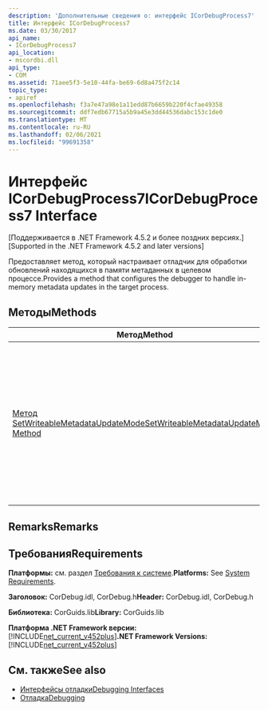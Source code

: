 ```yaml
---
description: 'Дополнительные сведения о: интерфейс ICorDebugProcess7'
title: Интерфейс ICorDebugProcess7
ms.date: 03/30/2017
api_name:
- ICorDebugProcess7
api_location:
- mscordbi.dll
api_type:
- COM
ms.assetid: 71aee5f3-5e10-44fa-be69-6d8a475f2c14
topic_type:
- apiref
ms.openlocfilehash: f3a7e47a98e1a11edd87b6659b220f4cfae49358
ms.sourcegitcommit: ddf7edb67715a5b9a45e3dd44536dabc153c1de0
ms.translationtype: MT
ms.contentlocale: ru-RU
ms.lasthandoff: 02/06/2021
ms.locfileid: "99691358"
---
```

# <a name="icordebugprocess7-interface"></a><span data-ttu-id="3ac3e-103">Интерфейс ICorDebugProcess7</span><span class="sxs-lookup"><span data-stu-id="3ac3e-103">ICorDebugProcess7 Interface</span></span>

<span data-ttu-id="3ac3e-104">[Поддерживается в .NET Framework 4.5.2 и более поздних версиях.]</span><span class="sxs-lookup"><span data-stu-id="3ac3e-104">[Supported in the .NET Framework 4.5.2 and later versions]</span></span>  
  
 <span data-ttu-id="3ac3e-105">Предоставляет метод, который настраивает отладчик для обработки обновлений находящихся в памяти метаданных в целевом процессе.</span><span class="sxs-lookup"><span data-stu-id="3ac3e-105">Provides a method that configures the debugger to handle in-memory metadata updates in the target process.</span></span>  
  
## <a name="methods"></a><span data-ttu-id="3ac3e-106">Методы</span><span class="sxs-lookup"><span data-stu-id="3ac3e-106">Methods</span></span>  
  
|<span data-ttu-id="3ac3e-107">Метод</span><span class="sxs-lookup"><span data-stu-id="3ac3e-107">Method</span></span>|<span data-ttu-id="3ac3e-108">Описание</span><span class="sxs-lookup"><span data-stu-id="3ac3e-108">Description</span></span>|  
|------------|-----------------|  
|[<span data-ttu-id="3ac3e-109">Метод SetWriteableMetadataUpdateMode</span><span class="sxs-lookup"><span data-stu-id="3ac3e-109">SetWriteableMetadataUpdateMode Method</span></span>](icordebugprocess7-setwriteablemetadataupdatemode-method.md)|<span data-ttu-id="3ac3e-110">Устанавливает значение, определяющее порядок, согласно которому отладчик обрабатывает обновления находящихся в памяти метаданных в целевом процессе.</span><span class="sxs-lookup"><span data-stu-id="3ac3e-110">Sets a value that determines how the debugger handles in-memory updates to metadata within the target process.</span></span>|  
  
## <a name="remarks"></a><span data-ttu-id="3ac3e-111">Remarks</span><span class="sxs-lookup"><span data-stu-id="3ac3e-111">Remarks</span></span>  
  
## <a name="requirements"></a><span data-ttu-id="3ac3e-112">Требования</span><span class="sxs-lookup"><span data-stu-id="3ac3e-112">Requirements</span></span>  

 <span data-ttu-id="3ac3e-113">**Платформы:** см. раздел [Требования к системе](../../get-started/system-requirements.md).</span><span class="sxs-lookup"><span data-stu-id="3ac3e-113">**Platforms:** See [System Requirements](../../get-started/system-requirements.md).</span></span>  
  
 <span data-ttu-id="3ac3e-114">**Заголовок:** CorDebug.idl, CorDebug.h</span><span class="sxs-lookup"><span data-stu-id="3ac3e-114">**Header:** CorDebug.idl, CorDebug.h</span></span>  
  
 <span data-ttu-id="3ac3e-115">**Библиотека:** CorGuids.lib</span><span class="sxs-lookup"><span data-stu-id="3ac3e-115">**Library:** CorGuids.lib</span></span>  
  
 <span data-ttu-id="3ac3e-116">**Платформа .NET Framework версии:**[!INCLUDE[net_current_v452plus](../../../../includes/net-current-v452plus-md.md)]</span><span class="sxs-lookup"><span data-stu-id="3ac3e-116">**.NET Framework Versions:** [!INCLUDE[net_current_v452plus](../../../../includes/net-current-v452plus-md.md)]</span></span>  
  
## <a name="see-also"></a><span data-ttu-id="3ac3e-117">См. также</span><span class="sxs-lookup"><span data-stu-id="3ac3e-117">See also</span></span>

- [<span data-ttu-id="3ac3e-118">Интерфейсы отладки</span><span class="sxs-lookup"><span data-stu-id="3ac3e-118">Debugging Interfaces</span></span>](debugging-interfaces.md)
- [<span data-ttu-id="3ac3e-119">Отладка</span><span class="sxs-lookup"><span data-stu-id="3ac3e-119">Debugging</span></span>](index.md)
